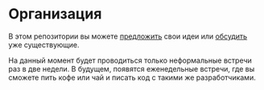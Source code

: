 # Организация
В этом репозитории вы можете [предложить](https://github.com/moscowrb/organisation/issues/new) свои идеи или [обсудить](https://github.com/moscowrb/organisation/issues) уже существующие.

На данный момент будет проводиться только неформальные встречи раз в две недели. В будущем, появятся еженедельные встречи, где вы сможете пить кофе или чай и писать код с такими же разработчиками.
